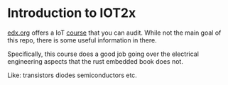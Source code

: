 # Introduction to IOT2x

[edx.org](edx.org) offers a IoT [course](https://courses.edx.org/courses/course-v1:CurtinX+IOT2x+2T2019/course) that you can audit. While not the main goal of this repo, there is some useful information in there.

Specifically, this course does a good job going over the electrical engineering aspects that
the rust embedded book does not.

Like:
transistors
diodes
semiconductors
etc.

